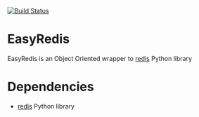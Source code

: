 [![Build Status](https://travis-ci.org/pposca/easyredis.svg?branch=master)](https://travis-ci.org/pposca/easyredis)

# EasyRedis

EasyRedis is an Object Oriented wrapper to [redis](https://github.com/andymccurdy/redis-py) Python library

# Dependencies

- [redis](https://github.com/andymccurdy/redis-py) Python library
